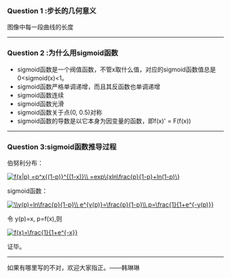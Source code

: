 ### Question 1 :步长的几何意义
  图像中每一段曲线的长度

---

### Question 2 :为什么用sigmoid函数
- sigmoid函数是一个阀值函数，不管x取什么值，对应的sigmoid函数值总是0<sigmoid(x)<1。
- sigmoid函数严格单调递增，而且其反函数也单调递增
- sigmoid函数连续
- sigmoid函数光滑
- sigmoid函数关于点(0, 0.5)对称
- sigmoid函数的导数是以它本身为因变量的函数，即f(x)' = F(f(x))

---

### Question 3:sigmoid函数推导过程
伯努利分布：

<html>
<a href="https://www.codecogs.com/eqnedit.php?latex=f(x|p)&space;=p^x{(1-p)}^{(1-x)}\\&space;=exp\{xln\frac{p}{1-p}&plus;ln(1-p)\}" target="_blank"><img src="https://latex.codecogs.com/gif.latex?f(x|p)&space;=p^x{(1-p)}^{(1-x)}\\&space;=exp\{xln\frac{p}{1-p}&plus;ln(1-p)\}" title="f(x|p) =p^x{(1-p)}^{(1-x)}\\ =exp\{xln\frac{p}{1-p}+ln(1-p)\}" /></a>
</html>


sigmoid函数：

<html>
<a href="https://www.codecogs.com/eqnedit.php?latex=\\y(p)=ln\frac{p}{1-p}\\&space;e^{y(p)}=\frac{p}{1-p}\\&space;p=\frac{1}{1&plus;e^{-y(p)}}" target="_blank"><img src="https://latex.codecogs.com/gif.latex?\\y(p)=ln\frac{p}{1-p}\\&space;e^{y(p)}=\frac{p}{1-p}\\&space;p=\frac{1}{1&plus;e^{-y(p)}}" title="\\y(p)=ln\frac{p}{1-p}\\ e^{y(p)}=\frac{p}{1-p}\\ p=\frac{1}{1+e^{-y(p)}}" /></a>
</html>

令 y(p)=x, p=f(x),则 
<html>
<a href="https://www.codecogs.com/eqnedit.php?latex=f(x)=\frac{1}{1&plus;e^{-x}}" target="_blank"><img src="https://latex.codecogs.com/gif.latex?f(x)=\frac{1}{1&plus;e^{-x}}" title="f(x)=\frac{1}{1+e^{-x}}" /></a>
<html>
  
  
证毕。

---
如果有哪里写的不对，欢迎大家指正。——韩琳琳
